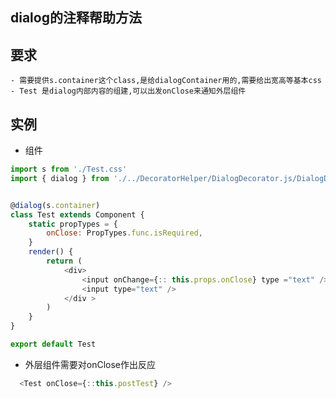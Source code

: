 ## dialog的注释帮助方法

## 要求

    - 需要提供s.container这个class,是给dialogContainer用的,需要给出宽高等基本css
    - Test 是dialog内部内容的组建,可以出发onClose来通知外层组件

## 实例

- 组件


```js
import s from './Test.css'
import { dialog } from './../DecoratorHelper/DialogDecorator.js/DialogDecorator'


@dialog(s.container)
class Test extends Component {
    static propTypes = {
        onClose: PropTypes.func.isRequired,
    }
    render() {
        return (
            <div>
                <input onChange={:: this.props.onClose} type ="text" />
                <input type="text" />
            </div >
        )
    }
}

export default Test
```

- 外层组件需要对onClose作出反应

```js
  <Test onClose={::this.postTest} />
```